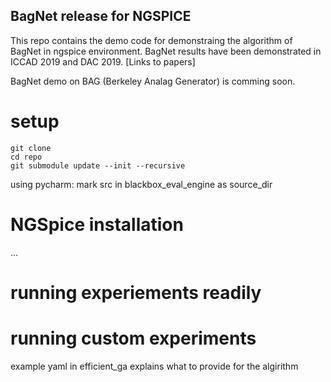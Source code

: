 ## BagNet release for NGSPICE
This repo contains the demo code for demonstraing the algorithm of BagNet in ngspice environment.
BagNet results have been demonstrated in ICCAD 2019 and DAC 2019. [Links to papers]

BagNet demo on BAG (Berkeley Analag Generator) is comming soon.

# setup

```
git clone
cd repo
git submodule update --init --recursive
```

using pycharm:
mark src in blackbox_eval_engine as source_dir


# NGSpice installation
...

# running experiements readily

# running custom experiments

example yaml in efficient_ga explains what to provide for the algirithm
